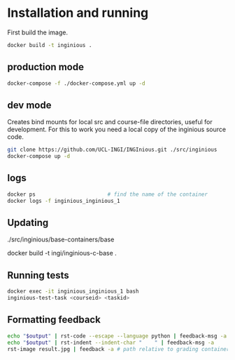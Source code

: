# Installation and running

First build the image.

```bash
docker build -t inginious .
```

## production mode
```bash
docker-compose -f ./docker-compose.yml up -d
```

## dev mode

Creates bind mounts for local src and course-file directories, useful
for development. For this to work you need a local copy of the
inginious source code.

```bash
git clone https://github.com/UCL-INGI/INGInious.git ./src/inginious
docker-compose up -d
```

## logs
```bash
docker ps                       # find the name of the container
docker logs -f inginious_inginious_1
```

## Updating

./src/inginious/base-containers/base

docker build -t ingi/inginious-c-base .

## Running tests

```bash
docker exec -it inginious_inginious_1 bash
inginious-test-task <courseid> <taskid>
```

## Formatting feedback
```bash
echo "$output" | rst-code --escape --language python | feedback-msg -a
echo "$output" | rst-indent --indent-char "    " | feedback-msg -a
rst-image result.jpg | feedback -a # path relative to grading container
```

